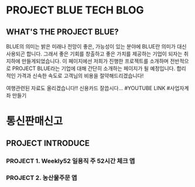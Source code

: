 # PROJECT BLUE TECH BLOG
## WHAT'S THE PROJECT BLUE?
BLUE의 의미는 밝은 미래나 전망이 좋은, 가능성이 있는 분야에 BLUE란 의미가 대신 사용되곤 합니다. 그래서 좋은 기회를 창출하고 좋은 가치를 제공하는 기업이 되자는 취지하에 만들게되었습니다. 이 페이지에선 저희가 진행한 프로젝트를 소개하며 전반적으로 PROJECT BLUE라는 기업에 대해 간단히 소개하는 페이지가 될 예정입니다.
합리적인 가격과 신속한 속도로 고객님의 비용을 절약해드리겠습니다!

여행관련된 자료도 올리겠습니다!!
신용카드 잘씁시다...
#YOUTUBE LINK
#사업자계좌 만들기
# 통신판매신고

## PROJECT INTRODUCE
### PROJECT 1. Weekly52 일용직 주 52시간 체크 앱 

### PROJECT 2. 농산물주문 앱


